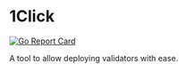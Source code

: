 # 1Click
[![Go Report Card](https://goreportcard.com/badge/github.com/NethermindEth/1Click)](https://goreportcard.com/report/github.com/NethermindEth/1Click)

A tool to allow deploying validators with ease.
